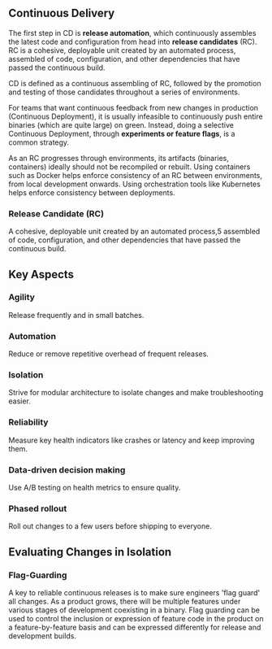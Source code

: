 ## Continuous Delivery

The first step in CD is **release automation**, which continuously assembles the latest code and configuration from head into **release candidates** (RC). RC is a cohesive, deployable unit created by an automated process, assembled of code, configuration, and other dependencies that have passed the continuous build.

CD is defined as a continuous assembling of RC, followed by the promotion and testing of those candidates throughout a series of environments.

For teams that want continuous feedback from new changes in production (Continuous Deployment), it is usually infeasible to continuously push entire binaries (which are quite large) on green. Instead, doing a selective Continuous Deployment, through **experiments or feature flags**, is a common strategy.

As an RC progresses through environments, its artifacts (binaries, containers) ideally should not be recompiled or rebuilt. Using containers such as Docker helps enforce consistency of an RC between environments, from local development onwards. Using orchestration tools like Kubernetes helps enforce consistency between deployments.

### Release Candidate (RC)

A cohesive, deployable unit created by an automated process,5 assembled of code, configuration, and other dependencies that have passed the continuous build.

## Key Aspects

### Agility

Release frequently and in small batches.

### Automation

Reduce or remove repetitive overhead of frequent releases.

### Isolation

Strive for modular architecture to isolate changes and make troubleshooting easier.

### Reliability

Measure key health indicators like crashes or latency and keep improving them.

### Data-driven decision making

Use A/B testing on health metrics to ensure quality.

### Phased rollout

Roll out changes to a few users before shipping to everyone.

## Evaluating Changes in Isolation

### Flag-Guarding

A key to reliable continuous releases is to make sure engineers 'flag guard' all changes. As a product grows, there will be multiple features under various stages of development coexisting in a binary. Flag guarding can be used to control the inclusion or expression of feature code in the product on a feature-by-feature basis and can be expressed differently for release and development builds.
